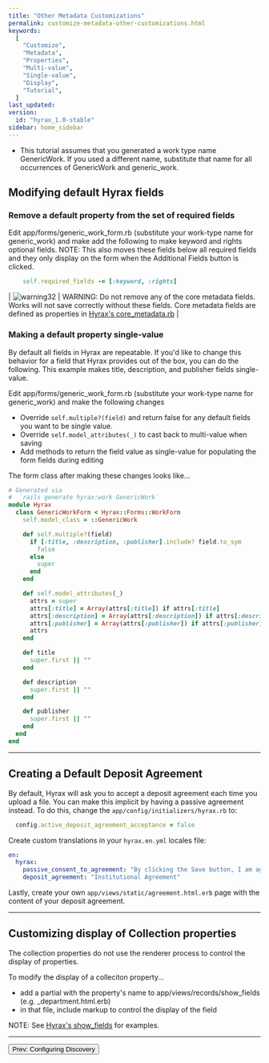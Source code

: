 ```yaml
---
title: "Other Metadata Customizations"
permalink: customize-metadata-other-customizations.html
keywords:
  [
    "Customize",
    "Metadata",
    "Properties",
    "Multi-value",
    "Single-value",
    "Display",
    "Tutorial",
  ]
last_updated:
version:
  id: "hyrax_1.0-stable"
sidebar: home_sidebar
---
```


<ul class='info'><li>This tutorial assumes that you generated a work type name GenericWork.  If you used a different name, substitute that name for all occurrences of GenericWork and generic_work.</li></ul>

## Modifying default Hyrax fields

### Remove a default property from the set of required fields

Edit app/forms/generic_work_form.rb (substitute your work-type name for generic_work) and make add the following to make keyword and rights optional fields. NOTE: This also moves these fields below all required fields and they only display on the form when the Additional Fields button is clicked.

```ruby
    self.required_fields -= [:keyword, :rights]
```

| ![warning32](https://cloud.githubusercontent.com/assets/6855473/13064700/3f18cd1a-d423-11e5-9c1e-9c52cc0024fb.png) | WARNING: Do not remove any of the core metadata fields. Works will not save correctly without these fields. Core metadata fields are defined as properties in [Hyrax's core_metadata.rb](https://github.com/samvera/hyrax/blob/master/app/models/concerns/hyrax/core_metadata.rb) |

### Making a default property single-value

By default all fields in Hyrax are repeatable. If you'd like to change this behavior for a field that Hyrax provides out of the box, you can do the following. This example makes title, description, and publisher fields single-value.

Edit app/forms/generic_work_form.rb (substitute your work-type name for generic_work) and make the following changes

- Override `self.multiple?(field)` and return false for any default fields you want to be single value.
- Override `self.model_attributes(_)` to cast back to multi-value when saving
- Add methods to return the field value as single-value for populating the form fields during editing

The form class after making these changes looks like...

```ruby
# Generated via
#  `rails generate hyrax:work GenericWork`
module Hyrax
  class GenericWorkForm < Hyrax::Forms::WorkForm
    self.model_class = ::GenericWork

    def self.multiple?(field)
      if [:title, :description, :publisher].include? field.to_sym
        false
      else
        super
      end
    end

    def self.model_attributes(_)
      attrs = super
      attrs[:title] = Array(attrs[:title]) if attrs[:title]
      attrs[:description] = Array(attrs[:description]) if attrs[:description]
      attrs[:publisher] = Array(attrs[:publisher]) if attrs[:publisher]
      attrs
    end

    def title
      super.first || ""
    end

    def description
      super.first || ""
    end

    def publisher
      super.first || ""
    end
  end
end
```

---

## Creating a Default Deposit Agreement

By default, Hyrax will ask you to accept a deposit agreement each time you upload a file. You can make this implicit by having a passive agreement instead. To do this, change the `app/config/initializers/hyrax.rb` to:

```ruby
  config.active_deposit_agreement_acceptance = false
```

Create custom translations in your `hyrax.en.yml` locales file:

```yml
en:
  hyrax:
    passive_consent_to_agreement: "By clicking the Save button, I am agreeing to etc..."
    deposit_agreement: "Institutional Agreement"
```

Lastly, create your own `app/views/static/agreement.html.erb` page with the content of your deposit agreement.

---

## Customizing display of Collection properties

The collection properties do not use the renderer process to control the display of properties.

To modify the display of a colleciton property...

- add a partial with the property's name to app/views/records/show_fields (e.g. \_department.html.erb)
- in that file, include markup to control the display of the field

NOTE: See [Hyrax's show_fields](https://github.com/samvera/hyrax/tree/master/app/views/records/show_fields) for examples.

---

<p><a href="customize-metadata-discovery.html"><button type="button" class="btn btn-primary">Prev: Configuring Discovery</button></a></p>
